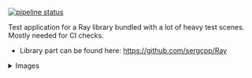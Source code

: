 [![pipeline status](https://gitlab.com/sergcpp/raydemo/badges/master/pipeline.svg)](https://gitlab.com/sergcpp/raydemo/commits/master)

Test application for a Ray library bundled with a lot of heavy test scenes. Mostly needed for CI checks.
  - Library part can be found here: https://github.com/sergcpp/Ray
<details>
  <summary>Images</summary>

  - Links to the original test scenes:  \
    https://benedikt-bitterli.me/resources/  \
    https://www.blender.org/download/demo-files/  \
    https://www.intel.com/content/www/us/en/developer/topic-technology/graphics-research/samples.html  \
    https://developer.nvidia.com/orca/amazon-lumberyard-bistro \
    https://wirewheelsclub.com/models/1965-ford-mustang-fastback \
    https://evermotion.org/shop/show_product/scene-1-ai43-archinteriors-for-blender/14564 \
    https://www.blendermarket.com/products/blender-eevee-modern-villa

<div>
<div float="left" >
  <img src="villa.png" width="44.7%" />
  <img src="villa_pool.png" width="44.7%" />
</div>
<div float="left" >
  <img src="italian_flat.png" width="47.0%" />
  <img src="ai043_01.png" width="42.4%" />
</div>
<div float="left" >
  <img src="bistro_night.png" width="44.7%" />
  <img src="bistro.png" width="44.7%" />
</div>
<div float="left" >
  <img src="bistro_interior.png" width="46.95%" />
  <img src="mustang.png" width="42.45%" />
</div>
<div float="left" >
  <img src="villa_garage.png" width="44.7%" />
  <img src="villa_bathroom.png" width="44.7%" />
</div>
<div float="left" >
  <img src="bathroom.png" width="26.55%" />
  <img src="sponza.png" width="62.9%" />
</div>
<div float="left" >
  <img src="italian_flat_kitchen.png" width="60.0%" />
  <img src="coffee_maker.png" width="29.4%" />
</div>
<div float="left" >
  <img src="staircase.png" width="29.9%" />
  <img src="italian_flat_back.png" width="59.5%" />
</div>
</div>
</details>